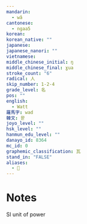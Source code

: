 ```yaml
---
mandarin:
  - wǎ
cantonese:
  - ngaa5
korean:
korean_native: ""
japanese:
japanese_nanori: ""
vietnamese:
middle_chinese_initial: ŋ
middle_chinese_final: ɣua
stroke_count: "6"
radical: 人
skip_number: 1-2-4
grade_level: 名
pos: ""
english:
  - Watt
羅馬字: wad
韓文: 왇
joyo_level: ""
hsk_level: ""
hanmun_edu_level: ""
danayo_id: 8364
mc_id: 0
graphemic_classification: 瓦
stand_in: "FALSE"
aliases:
  - 𱭵
---
```


# Notes
SI unit of power
